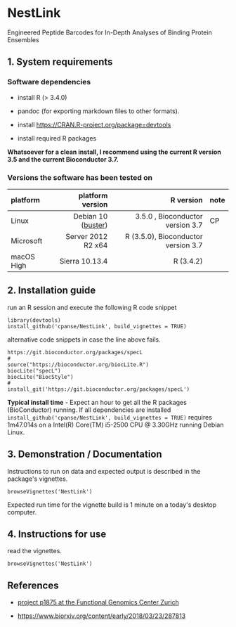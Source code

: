 # NestLink

Engineered Peptide Barcodes for In-Depth Analyses of Binding Protein Ensembles


## 1. System requirements


### Software dependencies
- install R (> 3.4.0)

- pandoc (for exporting markdown files to other formats).

- install https://CRAN.R-project.org/package=devtools

- install required R packages

**Whatsoever for a clean install, I recommend using the current R version 3.5 and the current Bioconductor 3.7.**


### Versions the software has been tested on

|platform|platform version|R version|note|
| :------- |---------------:| -------:|:------- |
|Linux     | Debian 10 ([buster](https://www.debian.org/releases/testing/releasenotes)) | 3.5.0 , Bioconductor version 3.7| CP |
|Microsoft |Server 2012 R2 x64| R (3.5.0), Bioconductor version 3.7||
| macOS High| Sierra 10.13.4| R (3.4.2)||


## 2. Installation guide

run an R session and execute the following R code snippet

```{r}
library(devtools)
install_github('cpanse/NestLink', build_vignettes = TRUE)
```

alternative code snippets in case the line above fails.
```{r}
https://git.bioconductor.org/packages/specL
#
source("https://bioconductor.org/biocLite.R")
biocLite("specL")
biocLite("BiocStyle")
#
install_git('https://git.bioconductor.org/packages/specL')

```

**Typical install time** - 
Expect an hour to get all the R packages (BioConductor) running. 
If all dependencies are installed 
`install_github('cpanse/NestLink', build_vignettes = TRUE)` requires 1m47.014s 
on a Intel(R) Core(TM) i5-2500 CPU @ 3.30GHz running Debian Linux.

## 3. Demonstration / Documentation

Instructions to run on data and expected output is described in the package's 
vignettes.

```{r}
browseVignettes('NestLink')
```

Expected run time for the vignette build is 1 minute on a today's desktop computer.

## 4. Instructions for use

read the vignettes.

```{r}
browseVignettes('NestLink')
```

## References 

- [project p1875 at the Functional Genomics Center Zurich](https://fgcz-bfabric.uzh.ch/bfabric/userlab/show-project.html?id=1875)

- https://www.biorxiv.org/content/early/2018/03/23/287813


